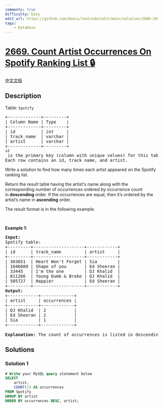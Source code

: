 ```yaml
---
comments: true
difficulty: Easy
edit_url: https://github.com/doocs/leetcode/edit/main/solution/2600-2699/2669.Count%20Artist%20Occurrences%20On%20Spotify%20Ranking%20List/README_EN.md
tags:
    - Database
---
```


<!-- problem:start -->

# [2669. Count Artist Occurrences On Spotify Ranking List 🔒](https://leetcode.com/problems/count-artist-occurrences-on-spotify-ranking-list)

[中文文档](/solution/2600-2699/2669.Count%20Artist%20Occurrences%20On%20Spotify%20Ranking%20List/README.md)

## Description

<p>Table: <code><font face="monospace">Spotify</font></code></p>

<pre>
+-------------+---------+ 
| Column Name | Type    | 
+-------------+---------+ 
| id          | int     | 
| track_name  | varchar |
| artist      | varchar |
+-------------+---------+
<code>id</code> is the primary key (column with unique values) for this table.
Each row contains an id, track_name, and artist.
</pre>

<p>Write a solution to find how many times each artist appeared on the Spotify ranking list.</p>

<p>Return the result table having the artist&#39;s name along with the corresponding number of occurrences&nbsp;ordered by occurrence count in&nbsp;<strong>descending </strong>order. If the occurrences are equal, then it&rsquo;s ordered by the artist&rsquo;s name in <strong>ascending</strong> order.</p>

<p>The result format is in the following example​​​​​.</p>

<p>&nbsp;</p>
<p><strong class="example">Example 1:</strong></p>

<pre>
<strong>Input:
</strong>Spotify table: 
+---------+--------------------+------------+ 
| id      | track_name         | artist     |  
+---------+--------------------+------------+
| 303651  | Heart Won&#39;t Forget | Sia        |
| 1046089 | Shape of you       | Ed Sheeran |
| 33445   | I&#39;m the one        | DJ Khalid  |
| 811266  | Young Dumb &amp; Broke | DJ Khalid  | 
| 505727  | Happier            | Ed Sheeran |
+---------+--------------------+------------+ 
<strong>Output:
</strong>+------------+-------------+
| artist     | occurrences | 
+------------+-------------+
| DJ Khalid  | 2           |
| Ed Sheeran | 2           |
| Sia        | 1           | 
+------------+-------------+ 

<strong>Explanation: </strong>The count of occurrences is listed in descending order under the column name &quot;occurrences&quot;. If the number of occurrences is the same, the artist&#39;s names are sorted in ascending order.
</pre>

## Solutions

<!-- solution:start -->

### Solution 1

<!-- tabs:start -->

```sql
# Write your MySQL query statement below
SELECT
    artist,
    COUNT(1) AS occurrences
FROM Spotify
GROUP BY artist
ORDER BY occurrences DESC, artist;
```

<!-- tabs:end -->

<!-- solution:end -->

<!-- problem:end -->
